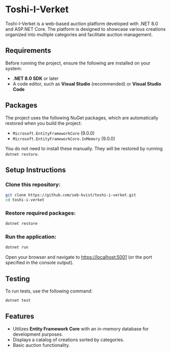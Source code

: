 # Toshi-I-Verket

Toshi-I-Verket is a web-based auction platform developed with .NET 8.0 and ASP.NET Core. The platform is designed to showcase various creations organized into multiple categories and facilitate auction management.

## Requirements

Before running the project, ensure the following are installed on your system:

- **.NET 8.0 SDK** or later
- A code editor, such as **Visual Studio** (recommended) or **Visual Studio Code**

## Packages

The project uses the following NuGet packages, which are automatically restored when you build the project:

- `Microsoft.EntityFrameworkCore` (9.0.0)
- `Microsoft.EntityFrameworkCore.InMemory` (9.0.0)

You do not need to install these manually. They will be restored by running `dotnet restore`.

## Setup Instructions

### Clone this repository:
```bash
git clone https://github.com/seb-kvist/toshi-i-verket.git
cd toshi-i-verket
```

### Restore required packages:
```bash
dotnet restore
```

### Run the application:
```bash
dotnet run
```

Open your browser and navigate to [https://localhost:5001](https://localhost:5001) (or the port specified in the console output).

## Testing

To run tests, use the following command:
```bash
dotnet test
```

## Features

- Utilizes **Entity Framework Core** with an in-memory database for development purposes.
- Displays a catalog of creations sorted by categories.
- Basic auction functionality.
